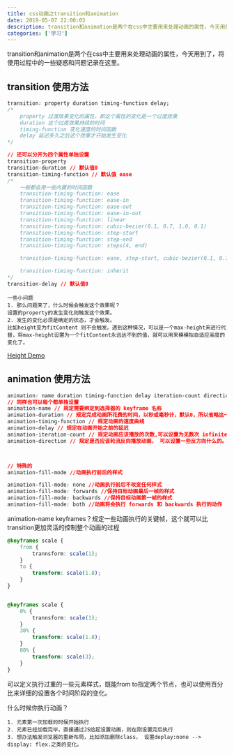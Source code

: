 ```yaml
---
title: css动画之transition和animation
date: 2019-05-07 22:00:03
description: transition和animation是两个在css中主要用来处理动画的属性，今天用到了，将使用过程中的一些疑惑和问题记录在这里。
categories: ['学习']
---
```

transition和animation是两个在css中主要用来处理动画的属性，今天用到了，将使用过程中的一些疑惑和问题记录在这里。

## transition 使用方法
```css
transition: property duration timing-function delay;
/*
    property 过渡效果变化的属性，即这个属性的变化是一个过度效果
    duration 这个过度效果持续的时间
    timing-function 变化速度的时间函数
    delay 延迟多久之后这个效果才开始发生变化
*/

// 还可以分开为四个属性单独设置
transition-property
transition-duration // 默认值0
transition-timing-function // 默认值 ease
/* 
    一般都会用一些内置的时间函数
    transition-timing-function: ease
    transition-timing-function: ease-in
    transition-timing-function: ease-out
    transition-timing-function: ease-in-out
    transition-timing-function: linear
    transition-timing-function: cubic-bezier(0.1, 0.7, 1.0, 0.1)
    transition-timing-function: step-start
    transition-timing-function: step-end
    transition-timing-function: steps(4, end)

    transition-timing-function: ease, step-start, cubic-bezier(0.1, 0.7, 1.0, 0.1)

    transition-timing-function: inherit 
*/
transition-delay // 默认值0
```

    一些小问题
    1. 那么问题来了，什么时候会触发这个效果呢？  
    设置的property的发生变化则触发这个效果。
    2. 发生的变化必须是确定的状态，才会触发。 
    比如height变为fitContent 则不会触发。遇到这种情况，可以是一个max-height来进行代替，将max-height设置为一个fitContent永远达不到的值，就可以用来模模拟自适应高度的变化了。

[Height Demo](https://jsfiddle.net/TheScenery/fmwqy4pr/24/)


## animation 使用方法
```css
animation: name duration timing-function delay iteration-count direction;
// 同样也可以每个都单独设置
animation-name // 规定需要绑定到选择器的 keyframe 名称
animation-duration // 规定完成动画所花费的时间，以秒或毫秒计，默认0，所以省略这一项往往会没有动画效果
animation-timing-function // 规定动画的速度曲线
animation-delay // 规定在动画开始之前的延迟
animation-iteration-count // 规定动画应该播放的次数,可以设置为无数次 infinite
animation-direction // 规定是否应该轮流反向播放动画， 可以设置一些反方向什么的。



// 特殊的
animation-fill-mode //动画执行前后的样式

animation-fill-mode: none //动画执行前后不改变任何样式
animation-fill-mode: forwards //保持目标动画最后一帧的样式
animation-fill-mode: backwards //保持目标动画第一帧的样式
animation-fill-mode: both //动画将会执行 forwards 和 backwards 执行的动作
```

animation-name keyframes？规定一些动画执行的关键帧，这个就可以比transition更加灵活的控制整个动画的过程
```css
@keyframes scale {
    from {
        trannsform: scale(1);
    }
    to {
        transform: scale(1.8);
    }
}


@keyframes scale {
    0% {
        trannsform: scale(1);
    }
    30% {
        transform: scale(1.8);
    }
    80% {
        transform: scale(3);
    }
}
```
可以定义执行过重的一些元素样式，既能from to指定两个节点，也可以使用百分比来详细的设置各个时间阶段的变化。

什么时候你执行动画？

    1. 元素第一次加载的时候开始执行
    2. 元素已经加载完毕，直接通过JS给起设置动画，则在刚设置完后执行
    3. 想办法触发浏览器的重新布局，比如添加删除class， 设置deplay:none --> display: flex.之类的变化。